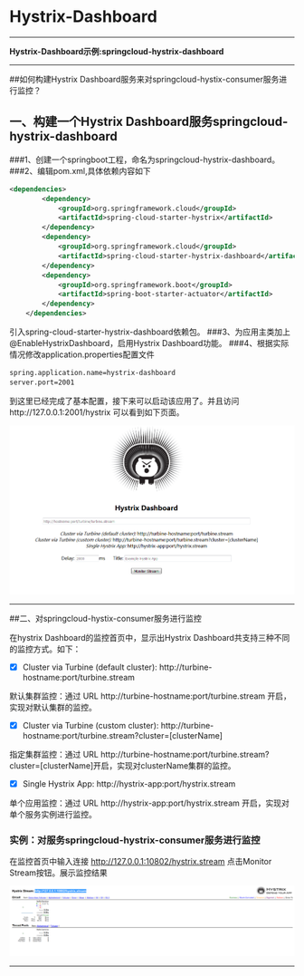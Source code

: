 # **Hystrix-Dashboard**

---

**Hystrix-Dashboard示例:springcloud-hystrix-dashboard**

---

##如何构建Hystrix Dashboard服务来对springcloud-hystix-consumer服务进行监控？

## 一、构建一个Hystrix Dashboard服务springcloud-hystrix-dashboard
###1、创建一个springboot工程，命名为springcloud-hystrix-dashboard。
###2、编辑pom.xml,具体依赖内容如下
```xml
<dependencies>
		<dependency>
			<groupId>org.springframework.cloud</groupId>
			<artifactId>spring-cloud-starter-hystrix</artifactId>
		</dependency>
		<dependency>
			<groupId>org.springframework.cloud</groupId>
			<artifactId>spring-cloud-starter-hystrix-dashboard</artifactId>
		</dependency>
		<dependency>
			<groupId>org.springframework.boot</groupId>
			<artifactId>spring-boot-starter-actuator</artifactId>
		</dependency>
	</dependencies>
```

引入spring-cloud-starter-hystrix-dashboard依赖包。
###3、为应用主类加上@EnableHystrixDashboard，启用Hystrix Dashboard功能。
###4、根据实际情况修改application.properties配置文件
```cfml
spring.application.name=hystrix-dashboard
server.port=2001
```
到这里已经完成了基本配置，接下来可以启动该应用了。并且访问http://127.0.0.1:2001/hystrix 可以看到如下页面。

![mahua](hystrix-dashboard.png)

---

##二、对springcloud-hystix-consumer服务进行监控

在hystrix Dashboard的监控首页中，显示出Hystrix Dashboard共支持三种不同的监控方式。如下：
- [x] Cluster via Turbine (default cluster): http://turbine-hostname:port/turbine.stream 

默认集群监控：通过 URL http://turbine-hostname:port/turbine.stream 开启，实现对默认集群的监控。
- [x] Cluster via Turbine (custom cluster): http://turbine-hostname:port/turbine.stream?cluster=[clusterName] 

指定集群监控：通过 URL http://turbine-hostname:port/turbine.stream?cluster=[clusterName]开启，实现对clusterName集群的监控。
- [x] Single Hystrix App: http://hystrix-app:port/hystrix.stream 

单个应用监控：通过 URL   http://hystrix-app:port/hystrix.stream 开启，实现对单个服务实例进行监控。

### 实例：对服务springcloud-hystrix-consumer服务进行监控

在监控首页中输入连接 http://127.0.0.1:10802/hystrix.stream 点击Monitor Stream按钮。展示监控结果

![mahua](result.png)

---
